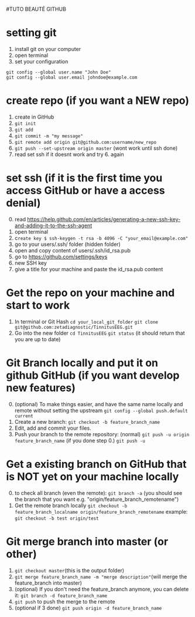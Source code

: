 #TUTO BEAUTÉ GITHUB

# setting git
1. install git on your computer
2. open terminal
3. set your configuration
```
git config --global user.name "John Doe"
git config --global user.email johndoe@example.com
```

# create repo (if you want a NEW repo)
1. create in GitHub
2. `git init`
3. `git add`
4. `git commit -m "my message"`
5. `git remote add origin git@github.com:username/new_repo`
6. `git push --set-upstream origin master` (wont work until ssh done)
7. read set ssh if it doesnt work and try 6. again

# set ssh  (if it is the first time you access GitHub or have a access denial)
0. read https://help.github.com/en/articles/generating-a-new-ssh-key-and-adding-it-to-the-ssh-agent
1. open terminal
2. c`reate key $ ssh-keygen -t rsa -b 4096 -C "your_email@example.com"`
3. go to your users/.ssh/ folder (hidden folder)
4. open and copy content of users/.ssh/id_rsa.pub
5. go to https://github.com/settings/keys
6. new SSH key
7. give a title for your machine and paste the id_rsa.pub content

# Get the repo on your machine and start to work

1. In terminal or Git Hash
  `cd your_local_git_folder`
  `git clone git@github.com:zetadiagnostic/TinnitusEEG.git`
2. Go into the new folder 
	`cd TinnitusEEG`
	`git status` (it should return that you are up to date)

# Git Branch locally and put it on github GitHub (if you want develop new features)

0. (optional) To make things easier, and have the same name locally and remote without setting the upstream
 `git config --global push.default current`
1. Create a new branch:
    `git checkout -b feature_branch_name`
2. Edit, add and commit your files.
3. Push your branch to the remote repository:
    (normal) `git push -u origin feature_branch_name`
    (if you done step 0.) `git push -u`

# Get a existing branch on GitHub that is NOT yet on your machine locally
0. to check all branch (even the remote):
    `git branch -a` (you should see the branch that you want e.g. "origin/feature_branch_remotename")
1.  Get the remote branch locally
	`git checkout -b feature_branch_localname origin/feature_branch_remotename`
	example: `git checkout -b test origin/test`

# Git merge branch into master (or other)

1. `git checkout master`(this is the output folder)
2. `git merge feature_branch_name -m "merge description"`(will merge the feature_branch into master)
3. (optional) If you don't need the feature_branch anymore, you can delete it:
   `git branch -d feature_branch_name`
4. `git push` to push the merge to the remote
5.  (optional if 3 done) `git push origin -d feature_branch_name` 
